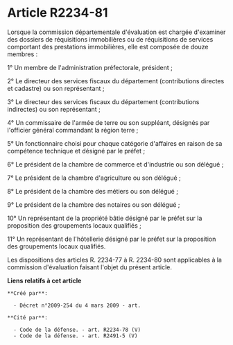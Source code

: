 # Article R2234-81

Lorsque la commission départementale d'évaluation est chargée d'examiner des dossiers de réquisitions immobilières ou de
réquisitions de services comportant des prestations immobilières, elle est composée de douze membres :

1° Un membre de l'administration préfectorale, président ;

2° Le directeur des services fiscaux du département (contributions directes et cadastre) ou son représentant ;

3° Le directeur des services fiscaux du département (contributions indirectes) ou son représentant ;

4° Un commissaire de l'armée de terre ou son suppléant, désignés par l'officier général commandant la région terre ;

5° Un fonctionnaire choisi pour chaque catégorie d'affaires en raison de sa compétence technique et désigné par le préfet ;

6° Le président de la chambre de commerce et d'industrie ou son délégué ;

7° Le président de la chambre d'agriculture ou son délégué ;

8° Le président de la chambre des métiers ou son délégué ;

9° Le président de la chambre des notaires ou son délégué ;

10° Un représentant de la propriété bâtie désigné par le préfet sur la proposition des groupements locaux qualifiés ;

11° Un représentant de l'hôtellerie désigné par le préfet sur la proposition des groupements locaux qualifiés.

Les dispositions des articles R. 2234-77 à R. 2234-80 sont applicables à la commission d'évaluation faisant l'objet du
présent article.

**Liens relatifs à cet article**

	**Créé par**:

	  - Décret n°2009-254 du 4 mars 2009 - art.

	**Cité par**:

	  - Code de la défense. - art. R2234-78 (V)
	  - Code de la défense. - art. R2491-5 (V)

